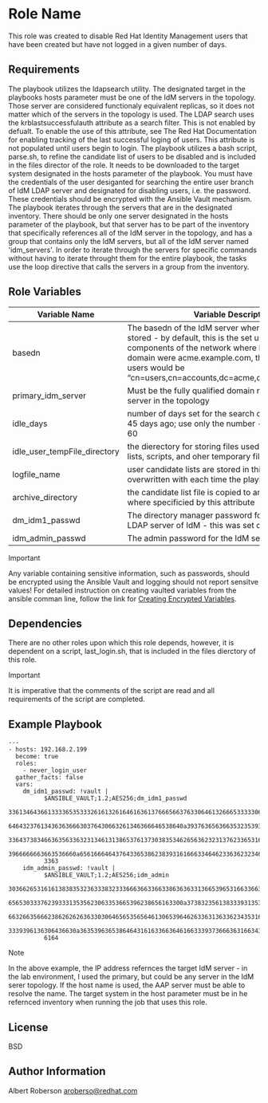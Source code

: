 Role Name
=========

This role was created to disable Red Hat Identity Management users that have been created but have not logged in a given number of days. 

Requirements
------------

The playbook utilizes the ldapsearch utility. The designated target in the playbooks hosts parameter must be one of the IdM servers in the topology. Those server are considered functionaly equivalent replicas, so it does not matter which of the servers in the topology is used. The LDAP search uses the krblastsuccessfulauth attribute as a search filter. This is not enabled by defualt. To enable the use of this attribute, see The Red Hat Documentation for enabling tracking of the last successful loging of users. This attribute is not populated until users begin to login. The playbook utilizes a bash script, parse.sh, to refine the candidate list of users to be disabled and is included in the files director of the role. It needs to be downloaded to the target system designated in the hosts parameter of the playbook. You must have the credentials of the user desiganted for searching the entire user branch of IdM LDAP server and designated for disabling users, i.e. the password. These credentials should be encrypted with the Ansible Vault mechanism. The playbook iterates through the servers that are in the designated inventory. There should be only one server designated in the hosts parameter of the playbook, but that server has to be part of the inventory that specifically references all of the IdM server in the topology, and has a group that contains only the IdM servers, but all of the IdM server named 'idm_servers'. In order to iterate through the servers for specific commands without having to iterate throught them for the entire playbook, the tasks use the loop directive that calls the servers in a group from the inventory.

Role Variables
--------------
| Variable Name | Variable Description |
| --- | --- |
| basedn | The basedn of the IdM server where the users are stored - by default, this is the set using the domain components of the network where IdM is installed. If the domain were acme.example.com, the basedn of the users would be “cn=users,cn=accounts,dc=acme,dc=example,dc=com” |
| primary_idm_server | Must be the fully qualified domain name of an IdM server in the topology |
| idle_days | number of days set for the search of expired user, e.g. 45 days ago; use only the number - the default value is 60 |
| idle_user_tempFile_directory | the dierectory for storing files used for uer candidate lists, scripts, and oher temporary files |
| logfile_name | user candidate lists are stored in this file and the file is overwritten with each time the playbook is run |
| archive_directory | the candidate list file is copied to another directory where specificied by this attribute |
| dm_idm1_passwd | The directory manager password for the underlying LDAP server of IdM - this was set during installation |
| idm_admin_passwd | The admin password for the IdM server |
>[!IMPORTANT]
>Any variable containing sensitive information, such as passwords, should be encrypted using the Ansible Vault and logging should not report sensitve values! For detailed instruction on creating vaulted variables from the ansible comman line, follow the link for [Creating Encrypted Variables](https://docs.ansible.com/ansible/latest/vault_guide/vault_encrypting_content.html#creating-encrypted-variables).

Dependencies
------------

There are no other roles upon which this role depends, however, it is dependent on a script, last_login.sh, that is included in the files dierctory of this role.
>[!IMPORTANT]
>It is imperative that the comments of the script are read and all requirements of the script are completed.



Example Playbook
----------------
```
---
- hosts: 192.168.2.199
  become: true
  roles:
    - never_login_user
  gather_facts: false
  vars:
    dm_idm1_passwd: !vault |
          $ANSIBLE_VAULT;1.2;AES256;dm_idm1_passwd
          33613464366133336535333261613261646163613766656637633064613266653333306330653163
          6464323761343636366630376430663261346366646538640a393763656366353235393864313162
          33643738346636356336323134613138653761373038353462656362323137623365316235303430
          3966666663663536660a656166646437643365386238393161666334646233636232346431663630
          3363
    idm_admin_passwd: !vault |
          $ANSIBLE_VAULT;1.2;AES256;idm_admin
          30366265316161383835323633383233366636633663386363633136653965316633663037303265
          6565303337623933313535623063353665396238656163300a373832356138333931353635316365
          66326635666238626262636330306465653565646130653964626336313633623435316666616534
          3339396136306436630a363539636538646431616336636461663339373666363166343636333131
          6164
```
>[!NOTE]
>In the above example, the IP address refernces the target IdM server - in the lab environment, I used the primary, but could be any server in the IdM serer topology. If the host name is used, the AAP server must be able to resolve the name. The target system in the host parameter must be in he refernced inventory when running the job that uses this role.



License
-------

BSD

Author Information
------------------

Albert Roberson aroberso@redhat.com
